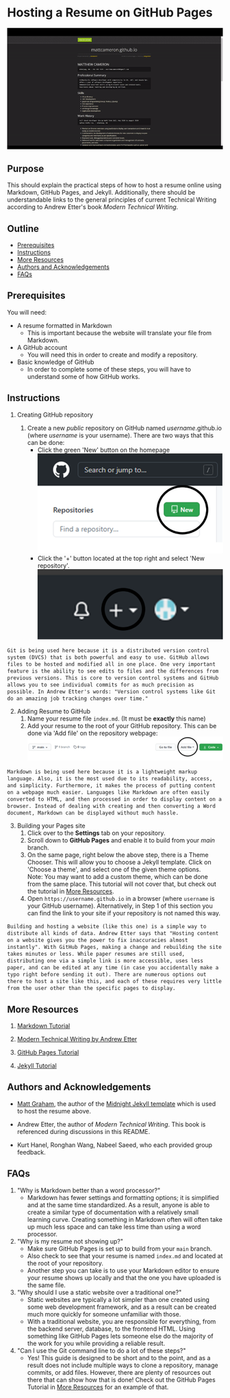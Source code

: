 # Hosting a Resume on GitHub Pages

![Resume example](resume.gif)

## Purpose
This should explain the practical steps of how to host a resume online using Markdown, GitHub Pages, and Jekyll. Additionally, there should be understandable links to the general principles of current Technical Writing according to Andrew Etter's book *Modern Technical Writing*.

## Outline
- [Prerequisites](#prerequisites)
- [Instructions](#instructions)
- [More Resources](#more-resources)
- [Authors and Acknowledgements](#authors-and-acknowledgements)
- [FAQs](#faqs)

## Prerequisites
You will need:
- A resume formatted in Markdown
    - This is important because the website will translate your file from Markdown.
- A GitHub account
    - You will need this in order to create and modify a repository.
- Basic knowledge of GitHub
    - In order to complete some of these steps, you will have to understand some of how GitHub works.

## Instructions

1. Creating GitHub repository

    1. Create a new *public* repository on GitHub named *username*.github.io (where *username* is your username). There are two ways that this can be done:
        -  Click the green 'New' button on the homepage   
        ![New repo](new_repo.png)   
        -  Click the '+' button located at the top right and select 'New repository'.   
        ![New repo 2](new_repo2.png)    
```
Git is being used here because it is a distributed version control system (DVCS) that is both powerful and easy to use. GitHub allows files to be hosted and modified all in one place. One very important feature is the ability to see edits to files and the differences from previous versions. This is core to version control systems and GitHub allows you to see individual commits for as much precision as possible. In Andrew Etter's words: "Version control systems like Git do an amazing job tracking changes over time." 
```
2. Adding Resume to GitHub
    1. Name your resume file `index.md`. (It must be **exactly** this name) 
    2. Add your resume to the root of your GitHub repository. This can be done via 'Add file' on the repository webpage:  
    ![Add File](add_file.png)    
```
Markdown is being used here because it is a lightweight markup language. Also, it is the most used due to its readability, access, and simplicity. Furthermore, it makes the process of putting content on a webpage much easier. Languages like Markdown are often easily converted to HTML, and then processed in order to display content on a browser. Instead of dealing with creating and then converting a Word document, Markdown can be displayed without much hassle. 
```
3. Building your Pages site
    1. Click over to the **Settings** tab on your repository.
    2. Scroll down to **GitHub Pages** and enable it to build from your *main* branch.  
    3. On the same page, right below the above step, there is a Theme Chooser. This will allow you to choose a Jekyll template. Click on 'Choose a theme', and select one of the given theme options.  
    Note: You may want to add a custom theme, which can be done from the same place. This tutorial will not cover that, but check out the tutorial in [More Resources](#more-resources).    
    4. Open `https://username.github.io` in a browser (where `username` is your GitHub username). Alternatively, in Step 1 of this section you can find the link to your site if your repository is not named this way.    
```
Building and hosting a website (like this one) is a simple way to distribute all kinds of data. Andrew Etter says that "Hosting content on a website gives you the power to fix inaccuracies almost instantly". With GitHub Pages, making a change and rebuilding the site takes minutes or less. While paper resumes are still used, distributing one via a simple link is more accessible, uses less paper, and can be edited at any time (in case you accidentally make a typo right before sending it out). There are numerous options out there to host a site like this, and each of these requires very little from the user other than the specific pages to display. 
```
## More Resources

1. [Markdown Tutorial](https://www.markdowntutorial.com/)

2. [Modern Technical Writing by Andrew Etter](https://www.amazon.ca/Modern-Technical-Writing-Introduction-Documentation-ebook/dp/B01A2QL9SS)

3. [GitHub Pages Tutorial](https://pages.github.com/)

4. [Jekyll Tutorial](https://jekyllrb.com/docs/step-by-step/01-setup/)

## Authors and Acknowledgements
- [Matt Graham](https://twitter.com/michigangraham), the author of the [Midnight Jekyll template](https://github.com/pages-themes/midnight) which is used to host the resume above.     

- Andrew Etter, the author of *Modern Technical Writing*. This book is referenced during discussions in this README.   

- Kurt Hanel, Ronghan Wang, Nabeel Saeed, who each provided group feedback.

## FAQs
1. "Why is Markdown better than a word processor?"
    - Markdown has fewer settings and formatting options; it is simplified and at the same time standardized. As a result, anyone is able to create a similar type of documentation with a relatively small learning curve. Creating something in Markdown often will often take up much less space and can take less time than using a word processor. 
2. "Why is my resume not showing up?"
    - Make sure GitHub Pages is set up to build from your `main` branch.
    - Also check to see that your resume is named `index.md` and located at the root of your repository.
    - Another step you can take is to use your Markdown editor to ensure your resume shows up locally and that the one you have uploaded is the same file.
3. "Why should I use a static website over a traditional one?" 
    - Static websites are typically a lot simpler than one created using some web development framework, and as a result can be created much more quickly for someone unfamiliar with those. 
    - With a traditional website, you are responsible for everything, from the backend server, database, to the frontend HTML. Using something like GitHub Pages lets someone else do the majority of the work for you while providing a reliable result. 
4. "Can I use the Git command line to do a lot of these steps?"
    - Yes! This guide is designed to be short and to the point, and as a result does not include multiple ways to clone a repository, manage commits, or add files. However, there are plenty of resources out there that can show how that is done! Check out the GitHub Pages Tutorial in [More Resources](#more-resources) for an example of that. 